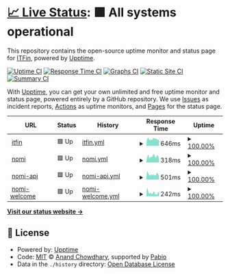 # [📈 Live Status](https://itfin-io.github.io/itfin-io-uptime): <!--live status--> **🟩 All systems operational**

This repository contains the open-source uptime monitor and status page for [ITFin](https://itfin.io), powered by [Upptime](https://github.com/upptime/upptime).

[![Uptime CI](https://github.com/itfin-io/itfin-io-uptime/workflows/Uptime%20CI/badge.svg)](https://github.com/itfin-io/itfin-io-uptime/actions?query=workflow%3A%22Uptime+CI%22)
[![Response Time CI](https://github.com/itfin-io/itfin-io-uptime/workflows/Response%20Time%20CI/badge.svg)](https://github.com/itfin-io/itfin-io-uptime/actions?query=workflow%3A%22Response+Time+CI%22)
[![Graphs CI](https://github.com/itfin-io/itfin-io-uptime/workflows/Graphs%20CI/badge.svg)](https://github.com/itfin-io/itfin-io-uptime/actions?query=workflow%3A%22Graphs+CI%22)
[![Static Site CI](https://github.com/itfin-io/itfin-io-uptime/workflows/Static%20Site%20CI/badge.svg)](https://github.com/itfin-io/itfin-io-uptime/actions?query=workflow%3A%22Static+Site+CI%22)
[![Summary CI](https://github.com/itfin-io/itfin-io-uptime/workflows/Summary%20CI/badge.svg)](https://github.com/itfin-io/itfin-io-uptime/actions?query=workflow%3A%22Summary+CI%22)

With [Upptime](https://upptime.js.org), you can get your own unlimited and free uptime monitor and status page, powered entirely by a GitHub repository. We use [Issues](https://github.com/itfin-io/itfin-io-uptime/issues) as incident reports, [Actions](https://github.com/itfin-io/itfin-io-uptime/actions) as uptime monitors, and [Pages](https://itfin-io.github.io/itfin-io-uptime) for the status page.

<!--start: status pages-->
<!-- This summary is generated by Upptime (https://github.com/upptime/upptime) -->
<!-- Do not edit this manually, your changes will be overwritten -->
<!-- prettier-ignore -->
| URL | Status | History | Response Time | Uptime |
| --- | ------ | ------- | ------------- | ------ |
| <img alt="" src="https://icons.duckduckgo.com/ip3/app.itfin.io.ico" height="13"> [itfin](https://app.itfin.io) | 🟩 Up | [itfin.yml](https://github.com/itfin-io/itfin-io-uptime/commits/HEAD/history/itfin.yml) | <details><summary><img alt="Response time graph" src="./graphs/itfin/response-time-week.png" height="20"> 646ms</summary><br><a href="https://itfin-io.github.io/itfin-io-uptime/history/itfin"><img alt="Response time 663" src="https://img.shields.io/endpoint?url=https%3A%2F%2Fraw.githubusercontent.com%2Fitfin-io%2Fitfin-io-uptime%2FHEAD%2Fapi%2Fitfin%2Fresponse-time.json"></a><br><a href="https://itfin-io.github.io/itfin-io-uptime/history/itfin"><img alt="24-hour response time 465" src="https://img.shields.io/endpoint?url=https%3A%2F%2Fraw.githubusercontent.com%2Fitfin-io%2Fitfin-io-uptime%2FHEAD%2Fapi%2Fitfin%2Fresponse-time-day.json"></a><br><a href="https://itfin-io.github.io/itfin-io-uptime/history/itfin"><img alt="7-day response time 646" src="https://img.shields.io/endpoint?url=https%3A%2F%2Fraw.githubusercontent.com%2Fitfin-io%2Fitfin-io-uptime%2FHEAD%2Fapi%2Fitfin%2Fresponse-time-week.json"></a><br><a href="https://itfin-io.github.io/itfin-io-uptime/history/itfin"><img alt="30-day response time 663" src="https://img.shields.io/endpoint?url=https%3A%2F%2Fraw.githubusercontent.com%2Fitfin-io%2Fitfin-io-uptime%2FHEAD%2Fapi%2Fitfin%2Fresponse-time-month.json"></a><br><a href="https://itfin-io.github.io/itfin-io-uptime/history/itfin"><img alt="1-year response time 663" src="https://img.shields.io/endpoint?url=https%3A%2F%2Fraw.githubusercontent.com%2Fitfin-io%2Fitfin-io-uptime%2FHEAD%2Fapi%2Fitfin%2Fresponse-time-year.json"></a></details> | <details><summary><a href="https://itfin-io.github.io/itfin-io-uptime/history/itfin">100.00%</a></summary><a href="https://itfin-io.github.io/itfin-io-uptime/history/itfin"><img alt="All-time uptime 100.00%" src="https://img.shields.io/endpoint?url=https%3A%2F%2Fraw.githubusercontent.com%2Fitfin-io%2Fitfin-io-uptime%2FHEAD%2Fapi%2Fitfin%2Fuptime.json"></a><br><a href="https://itfin-io.github.io/itfin-io-uptime/history/itfin"><img alt="24-hour uptime 100.00%" src="https://img.shields.io/endpoint?url=https%3A%2F%2Fraw.githubusercontent.com%2Fitfin-io%2Fitfin-io-uptime%2FHEAD%2Fapi%2Fitfin%2Fuptime-day.json"></a><br><a href="https://itfin-io.github.io/itfin-io-uptime/history/itfin"><img alt="7-day uptime 100.00%" src="https://img.shields.io/endpoint?url=https%3A%2F%2Fraw.githubusercontent.com%2Fitfin-io%2Fitfin-io-uptime%2FHEAD%2Fapi%2Fitfin%2Fuptime-week.json"></a><br><a href="https://itfin-io.github.io/itfin-io-uptime/history/itfin"><img alt="30-day uptime 100.00%" src="https://img.shields.io/endpoint?url=https%3A%2F%2Fraw.githubusercontent.com%2Fitfin-io%2Fitfin-io-uptime%2FHEAD%2Fapi%2Fitfin%2Fuptime-month.json"></a><br><a href="https://itfin-io.github.io/itfin-io-uptime/history/itfin"><img alt="1-year uptime 100.00%" src="https://img.shields.io/endpoint?url=https%3A%2F%2Fraw.githubusercontent.com%2Fitfin-io%2Fitfin-io-uptime%2FHEAD%2Fapi%2Fitfin%2Fuptime-year.json"></a></details>
| <img alt="" src="https://icons.duckduckgo.com/ip3/nomi.tools.ico" height="13"> [nomi](https://nomi.tools) | 🟩 Up | [nomi.yml](https://github.com/itfin-io/itfin-io-uptime/commits/HEAD/history/nomi.yml) | <details><summary><img alt="Response time graph" src="./graphs/nomi/response-time-week.png" height="20"> 318ms</summary><br><a href="https://itfin-io.github.io/itfin-io-uptime/history/nomi"><img alt="Response time 311" src="https://img.shields.io/endpoint?url=https%3A%2F%2Fraw.githubusercontent.com%2Fitfin-io%2Fitfin-io-uptime%2FHEAD%2Fapi%2Fnomi%2Fresponse-time.json"></a><br><a href="https://itfin-io.github.io/itfin-io-uptime/history/nomi"><img alt="24-hour response time 410" src="https://img.shields.io/endpoint?url=https%3A%2F%2Fraw.githubusercontent.com%2Fitfin-io%2Fitfin-io-uptime%2FHEAD%2Fapi%2Fnomi%2Fresponse-time-day.json"></a><br><a href="https://itfin-io.github.io/itfin-io-uptime/history/nomi"><img alt="7-day response time 318" src="https://img.shields.io/endpoint?url=https%3A%2F%2Fraw.githubusercontent.com%2Fitfin-io%2Fitfin-io-uptime%2FHEAD%2Fapi%2Fnomi%2Fresponse-time-week.json"></a><br><a href="https://itfin-io.github.io/itfin-io-uptime/history/nomi"><img alt="30-day response time 311" src="https://img.shields.io/endpoint?url=https%3A%2F%2Fraw.githubusercontent.com%2Fitfin-io%2Fitfin-io-uptime%2FHEAD%2Fapi%2Fnomi%2Fresponse-time-month.json"></a><br><a href="https://itfin-io.github.io/itfin-io-uptime/history/nomi"><img alt="1-year response time 311" src="https://img.shields.io/endpoint?url=https%3A%2F%2Fraw.githubusercontent.com%2Fitfin-io%2Fitfin-io-uptime%2FHEAD%2Fapi%2Fnomi%2Fresponse-time-year.json"></a></details> | <details><summary><a href="https://itfin-io.github.io/itfin-io-uptime/history/nomi">100.00%</a></summary><a href="https://itfin-io.github.io/itfin-io-uptime/history/nomi"><img alt="All-time uptime 100.00%" src="https://img.shields.io/endpoint?url=https%3A%2F%2Fraw.githubusercontent.com%2Fitfin-io%2Fitfin-io-uptime%2FHEAD%2Fapi%2Fnomi%2Fuptime.json"></a><br><a href="https://itfin-io.github.io/itfin-io-uptime/history/nomi"><img alt="24-hour uptime 100.00%" src="https://img.shields.io/endpoint?url=https%3A%2F%2Fraw.githubusercontent.com%2Fitfin-io%2Fitfin-io-uptime%2FHEAD%2Fapi%2Fnomi%2Fuptime-day.json"></a><br><a href="https://itfin-io.github.io/itfin-io-uptime/history/nomi"><img alt="7-day uptime 100.00%" src="https://img.shields.io/endpoint?url=https%3A%2F%2Fraw.githubusercontent.com%2Fitfin-io%2Fitfin-io-uptime%2FHEAD%2Fapi%2Fnomi%2Fuptime-week.json"></a><br><a href="https://itfin-io.github.io/itfin-io-uptime/history/nomi"><img alt="30-day uptime 100.00%" src="https://img.shields.io/endpoint?url=https%3A%2F%2Fraw.githubusercontent.com%2Fitfin-io%2Fitfin-io-uptime%2FHEAD%2Fapi%2Fnomi%2Fuptime-month.json"></a><br><a href="https://itfin-io.github.io/itfin-io-uptime/history/nomi"><img alt="1-year uptime 100.00%" src="https://img.shields.io/endpoint?url=https%3A%2F%2Fraw.githubusercontent.com%2Fitfin-io%2Fitfin-io-uptime%2FHEAD%2Fapi%2Fnomi%2Fuptime-year.json"></a></details>
| <img alt="" src="https://icons.duckduckgo.com/ip3/api.nomi.tools.ico" height="13"> [nomi-api](https://api.nomi.tools) | 🟩 Up | [nomi-api.yml](https://github.com/itfin-io/itfin-io-uptime/commits/HEAD/history/nomi-api.yml) | <details><summary><img alt="Response time graph" src="./graphs/nomi-api/response-time-week.png" height="20"> 501ms</summary><br><a href="https://itfin-io.github.io/itfin-io-uptime/history/nomi-api"><img alt="Response time 529" src="https://img.shields.io/endpoint?url=https%3A%2F%2Fraw.githubusercontent.com%2Fitfin-io%2Fitfin-io-uptime%2FHEAD%2Fapi%2Fnomi-api%2Fresponse-time.json"></a><br><a href="https://itfin-io.github.io/itfin-io-uptime/history/nomi-api"><img alt="24-hour response time 450" src="https://img.shields.io/endpoint?url=https%3A%2F%2Fraw.githubusercontent.com%2Fitfin-io%2Fitfin-io-uptime%2FHEAD%2Fapi%2Fnomi-api%2Fresponse-time-day.json"></a><br><a href="https://itfin-io.github.io/itfin-io-uptime/history/nomi-api"><img alt="7-day response time 501" src="https://img.shields.io/endpoint?url=https%3A%2F%2Fraw.githubusercontent.com%2Fitfin-io%2Fitfin-io-uptime%2FHEAD%2Fapi%2Fnomi-api%2Fresponse-time-week.json"></a><br><a href="https://itfin-io.github.io/itfin-io-uptime/history/nomi-api"><img alt="30-day response time 529" src="https://img.shields.io/endpoint?url=https%3A%2F%2Fraw.githubusercontent.com%2Fitfin-io%2Fitfin-io-uptime%2FHEAD%2Fapi%2Fnomi-api%2Fresponse-time-month.json"></a><br><a href="https://itfin-io.github.io/itfin-io-uptime/history/nomi-api"><img alt="1-year response time 529" src="https://img.shields.io/endpoint?url=https%3A%2F%2Fraw.githubusercontent.com%2Fitfin-io%2Fitfin-io-uptime%2FHEAD%2Fapi%2Fnomi-api%2Fresponse-time-year.json"></a></details> | <details><summary><a href="https://itfin-io.github.io/itfin-io-uptime/history/nomi-api">100.00%</a></summary><a href="https://itfin-io.github.io/itfin-io-uptime/history/nomi-api"><img alt="All-time uptime 100.00%" src="https://img.shields.io/endpoint?url=https%3A%2F%2Fraw.githubusercontent.com%2Fitfin-io%2Fitfin-io-uptime%2FHEAD%2Fapi%2Fnomi-api%2Fuptime.json"></a><br><a href="https://itfin-io.github.io/itfin-io-uptime/history/nomi-api"><img alt="24-hour uptime 100.00%" src="https://img.shields.io/endpoint?url=https%3A%2F%2Fraw.githubusercontent.com%2Fitfin-io%2Fitfin-io-uptime%2FHEAD%2Fapi%2Fnomi-api%2Fuptime-day.json"></a><br><a href="https://itfin-io.github.io/itfin-io-uptime/history/nomi-api"><img alt="7-day uptime 100.00%" src="https://img.shields.io/endpoint?url=https%3A%2F%2Fraw.githubusercontent.com%2Fitfin-io%2Fitfin-io-uptime%2FHEAD%2Fapi%2Fnomi-api%2Fuptime-week.json"></a><br><a href="https://itfin-io.github.io/itfin-io-uptime/history/nomi-api"><img alt="30-day uptime 100.00%" src="https://img.shields.io/endpoint?url=https%3A%2F%2Fraw.githubusercontent.com%2Fitfin-io%2Fitfin-io-uptime%2FHEAD%2Fapi%2Fnomi-api%2Fuptime-month.json"></a><br><a href="https://itfin-io.github.io/itfin-io-uptime/history/nomi-api"><img alt="1-year uptime 100.00%" src="https://img.shields.io/endpoint?url=https%3A%2F%2Fraw.githubusercontent.com%2Fitfin-io%2Fitfin-io-uptime%2FHEAD%2Fapi%2Fnomi-api%2Fuptime-year.json"></a></details>
| <img alt="" src="https://icons.duckduckgo.com/ip3/welcome.nomi.tools.ico" height="13"> [nomi-welcome](https://welcome.nomi.tools) | 🟩 Up | [nomi-welcome.yml](https://github.com/itfin-io/itfin-io-uptime/commits/HEAD/history/nomi-welcome.yml) | <details><summary><img alt="Response time graph" src="./graphs/nomi-welcome/response-time-week.png" height="20"> 242ms</summary><br><a href="https://itfin-io.github.io/itfin-io-uptime/history/nomi-welcome"><img alt="Response time 278" src="https://img.shields.io/endpoint?url=https%3A%2F%2Fraw.githubusercontent.com%2Fitfin-io%2Fitfin-io-uptime%2FHEAD%2Fapi%2Fnomi-welcome%2Fresponse-time.json"></a><br><a href="https://itfin-io.github.io/itfin-io-uptime/history/nomi-welcome"><img alt="24-hour response time 195" src="https://img.shields.io/endpoint?url=https%3A%2F%2Fraw.githubusercontent.com%2Fitfin-io%2Fitfin-io-uptime%2FHEAD%2Fapi%2Fnomi-welcome%2Fresponse-time-day.json"></a><br><a href="https://itfin-io.github.io/itfin-io-uptime/history/nomi-welcome"><img alt="7-day response time 242" src="https://img.shields.io/endpoint?url=https%3A%2F%2Fraw.githubusercontent.com%2Fitfin-io%2Fitfin-io-uptime%2FHEAD%2Fapi%2Fnomi-welcome%2Fresponse-time-week.json"></a><br><a href="https://itfin-io.github.io/itfin-io-uptime/history/nomi-welcome"><img alt="30-day response time 278" src="https://img.shields.io/endpoint?url=https%3A%2F%2Fraw.githubusercontent.com%2Fitfin-io%2Fitfin-io-uptime%2FHEAD%2Fapi%2Fnomi-welcome%2Fresponse-time-month.json"></a><br><a href="https://itfin-io.github.io/itfin-io-uptime/history/nomi-welcome"><img alt="1-year response time 278" src="https://img.shields.io/endpoint?url=https%3A%2F%2Fraw.githubusercontent.com%2Fitfin-io%2Fitfin-io-uptime%2FHEAD%2Fapi%2Fnomi-welcome%2Fresponse-time-year.json"></a></details> | <details><summary><a href="https://itfin-io.github.io/itfin-io-uptime/history/nomi-welcome">100.00%</a></summary><a href="https://itfin-io.github.io/itfin-io-uptime/history/nomi-welcome"><img alt="All-time uptime 100.00%" src="https://img.shields.io/endpoint?url=https%3A%2F%2Fraw.githubusercontent.com%2Fitfin-io%2Fitfin-io-uptime%2FHEAD%2Fapi%2Fnomi-welcome%2Fuptime.json"></a><br><a href="https://itfin-io.github.io/itfin-io-uptime/history/nomi-welcome"><img alt="24-hour uptime 100.00%" src="https://img.shields.io/endpoint?url=https%3A%2F%2Fraw.githubusercontent.com%2Fitfin-io%2Fitfin-io-uptime%2FHEAD%2Fapi%2Fnomi-welcome%2Fuptime-day.json"></a><br><a href="https://itfin-io.github.io/itfin-io-uptime/history/nomi-welcome"><img alt="7-day uptime 100.00%" src="https://img.shields.io/endpoint?url=https%3A%2F%2Fraw.githubusercontent.com%2Fitfin-io%2Fitfin-io-uptime%2FHEAD%2Fapi%2Fnomi-welcome%2Fuptime-week.json"></a><br><a href="https://itfin-io.github.io/itfin-io-uptime/history/nomi-welcome"><img alt="30-day uptime 100.00%" src="https://img.shields.io/endpoint?url=https%3A%2F%2Fraw.githubusercontent.com%2Fitfin-io%2Fitfin-io-uptime%2FHEAD%2Fapi%2Fnomi-welcome%2Fuptime-month.json"></a><br><a href="https://itfin-io.github.io/itfin-io-uptime/history/nomi-welcome"><img alt="1-year uptime 100.00%" src="https://img.shields.io/endpoint?url=https%3A%2F%2Fraw.githubusercontent.com%2Fitfin-io%2Fitfin-io-uptime%2FHEAD%2Fapi%2Fnomi-welcome%2Fuptime-year.json"></a></details>

<!--end: status pages-->

[**Visit our status website →**](https://itfin-io.github.io/itfin-io-uptime)

## 📄 License

- Powered by: [Upptime](https://github.com/upptime/upptime)
- Code: [MIT](./LICENSE) © [Anand Chowdhary](https://anandchowdhary.com), supported by [Pabio](https://pabio.com)
- Data in the `./history` directory: [Open Database License](https://opendatacommons.org/licenses/odbl/1-0/)
